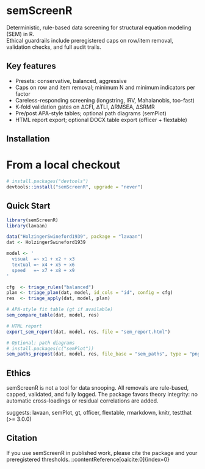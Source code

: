 # semScreenR

Deterministic, rule-based data screening for structural equation modeling (SEM) in R.  
Ethical guardrails include preregistered caps on row/item removal, validation checks, and full audit trails.

## Key features
- Presets: conservative, balanced, aggressive
- Caps on row and item removal; minimum N and minimum indicators per factor
- Careless-responding screening (longstring, IRV, Mahalanobis, too-fast)
- K-fold validation gates on ΔCFI, ΔTLI, ΔRMSEA, ΔSRMR
- Pre/post APA-style tables; optional path diagrams (semPlot)
- HTML report export; optional DOCX table export (officer + flextable)

## Installation
# From a local checkout
```r
# install.packages("devtools")
devtools::install("semScreenR", upgrade = "never")
```
## Quick Start
```r
library(semScreenR)
library(lavaan)

data("HolzingerSwineford1939", package = "lavaan")
dat <- HolzingerSwineford1939

model <- '
  visual  =~ x1 + x2 + x3
  textual =~ x4 + x5 + x6
  speed   =~ x7 + x8 + x9
'

cfg  <- triage_rules("balanced")
plan <- triage_plan(dat, model, id_cols = "id", config = cfg)
res  <- triage_apply(dat, model, plan)

# APA-style fit table (gt if available)
sem_compare_table(dat, model, res)

# HTML report
export_sem_report(dat, model, res, file = "sem_report.html")

# Optional: path diagrams
# install.packages(c("semPlot"))
sem_paths_prepost(dat, model, res, file_base = "sem_paths", type = "png")
```
## Ethics

semScreenR is not a tool for data snooping. All removals are rule-based, capped, validated, and fully logged. The package favors theory integrity: no automatic cross-loadings or residual correlations are added.

suggests: lavaan, semPlot, gt, officer, flextable, rmarkdown, knitr, testthat (>= 3.0.0)

## Citation

If you use semScreenR in published work, please cite the package and your preregistered thresholds.
::contentReference[oaicite:0]{index=0}

